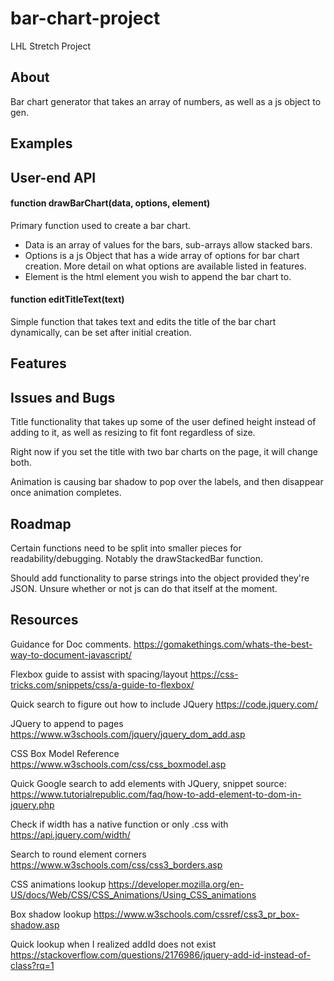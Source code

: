 # bar-chart-project
LHL Stretch Project


## About
Bar chart generator that takes an array of numbers, as well as a js object to gen.

## Examples

## User-end API

#### function drawBarChart(data, options, element)
Primary function used to create a bar chart.  
* Data is an array of values for the bars, sub-arrays allow stacked bars.
* Options is a js Object that has a wide array of options for bar chart creation.  More detail on what options are available listed in features.
* Element is the html element you wish to append the bar chart to.

#### function editTitleText(text)
Simple function that takes text and edits the title of the bar chart dynamically, can be set after initial creation.

## Features

## Issues and Bugs

Title functionality that takes up some of the user defined height instead of adding to it, as well as resizing to fit font regardless of size.

Right now if you set the title with two bar charts on the page, it will change both.

Animation is causing bar shadow to pop over the labels, and then disappear once animation completes.

## Roadmap

Certain functions need to be split into smaller pieces for readability/debugging.  Notably the drawStackedBar function.

Should add functionality to parse strings into the object provided they're JSON.  Unsure whether or not js can do that itself at the moment.

## Resources

Guidance for Doc comments.
https://gomakethings.com/whats-the-best-way-to-document-javascript/

Flexbox guide to assist with spacing/layout
https://css-tricks.com/snippets/css/a-guide-to-flexbox/

Quick search to figure out how to include JQuery
https://code.jquery.com/

JQuery to append to pages
https://www.w3schools.com/jquery/jquery_dom_add.asp

CSS Box Model Reference
https://www.w3schools.com/css/css_boxmodel.asp

Quick Google search to add elements with JQuery, snippet source:
https://www.tutorialrepublic.com/faq/how-to-add-element-to-dom-in-jquery.php

Check if width has a native function or only .css with
https://api.jquery.com/width/

Search to round element corners
https://www.w3schools.com/css/css3_borders.asp

CSS animations lookup
https://developer.mozilla.org/en-US/docs/Web/CSS/CSS_Animations/Using_CSS_animations

Box shadow lookup
https://www.w3schools.com/cssref/css3_pr_box-shadow.asp

Quick lookup when I realized addId does not exist
https://stackoverflow.com/questions/2176986/jquery-add-id-instead-of-class?rq=1
